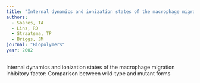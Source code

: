 ```yaml
---
title: "Internal dynamics and ionization states of the macrophage migration inhibitory factor: Comparison between wild-type and mutant forms"
authors:
  - Soares, TA
  - Lins, RD
  - Straatsma, TP
  - Briggs, JM
journal: "Biopolymers"
year: 2002
---
```


Internal dynamics and ionization states of the macrophage migration inhibitory factor: Comparison between wild-type and mutant forms
